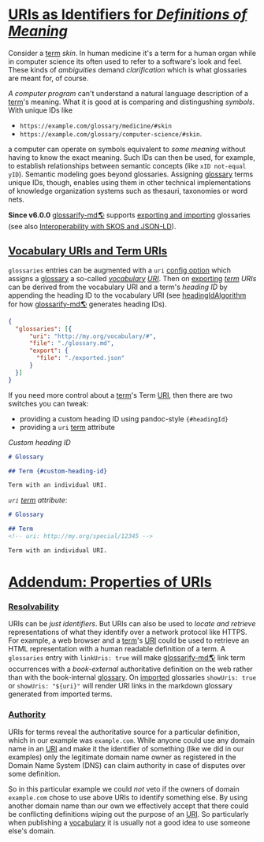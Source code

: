 # [URIs as Identifiers for *Definitions of Meaning*](#uris-as-identifiers-for-definitions-of-meaning)

[headingIdAlgorithm]: ../README.md#headingidalgorithm

[doc-import]: ../README.md#structured-export-and-import

[doc-skos]: ./skos-interop.md

Consider a [term][1] *skin*. In human medicine it's a term for a human organ while in computer science its often used to refer to a software's look and feel. These kinds of *ambiguities* demand *clarification* which is what glossaries are meant for, of course.

*A computer program* can't understand a natural language description of a [term][1]'s meaning. What it is good at is comparing and distingushing *symbols*. With unique IDs like

*   `https://example.com/glossary/medicine/#skin`
*   `https://example.com/glossary/computer-science/#skin`.

a computer can operate on symbols equivalent to *some meaning* without having to know the exact meaning. Such IDs can then be used, for example, to establish relationships between semantic concepts (like `xID not-equal yID`). Semantic modeling goes beyond glossaries. Assigning [glossary][2] terms unique IDs, though, enables using them in other technical implementations of knowledge organization systems such as thesauri, taxonomies or word nets.

**Since v6.0.0** [glossarify-md🌎][3] supports [exporting and importing][doc-import] glossaries (see also [Interoperability with SKOS and JSON-LD][doc-skos]).

## [Vocabulary URIs and Term URIs](#vocabulary-uris-and-term-uris)

`glossaries` entries can be augmented with a `uri` [config option][4] which assigns a [glossary][2] a so-called *[vocabulary][5] [URI][6]*. Then on [exporting][7] *[term][1] URIs* can be derived from the vocabulary URI and a term's *heading ID* by appending the heading ID to the vocabulary URI (see [headingIdAlgorithm] for how [glossarify-md🌎][3] generates heading IDs).

```json
{
  "glossaries": [{
      "uri": "http://my.org/vocabulary/#",
      "file": "./glossary.md",
      "export": {
        "file": "./exported.json"
      }
  }]
}
```

If you need more control about a [term][1]'s Term [URI][6], then there are two switches you can tweak:

*   providing a custom heading ID using pandoc-style `{#headingId}`
*   providing a `uri` [term][1] attribute

*Custom heading ID*

```md
# Glossary

## Term {#custom-heading-id}

Term with an individual URI.
```

*`uri` [term][1] attribute*:

```md
# Glossary

## Term
<!-- uri: http://my.org/special/12345 -->

Term with an individual URI.
```

# [Addendum: Properties of URIs](#addendum-properties-of-uris)

### [Resolvability](#resolvability)

URIs can be *just identifiers*. But URIs can also be used to *locate and retrieve* representations of what they identify over a network protocol like HTTPS. For example, a web browser and a [term][1]'s [URI][6] could be used to retrieve an HTML representation with a human readable definition of a term. A `glossaries` entry with `linkUris: true` will make [glossarify-md🌎][3] link term occurrences with a *book-external* authoritative definition on the web rather than with the book-internal [glossary][2]. On [imported][doc-import] glossaries `showUris: true` or `showUris: "${uri}"` will render URI links in the markdown glossary generated from imported terms.

### [Authority](#authority)

URIs for terms reveal the authoritative source for a particular definition, which in our example was `example.com`. While anyone could use any domain name in an [URI][6] and make it the identifier of something (like we did in our examples) only the legitimate domain name owner as registered in the Domain Name System (DNS) can claim authority in case of disputes over some definition.

So in this particular example we could *not* veto if the owners of domain `example.com` chose to use above URIs to identify something else. By using another domain name than our own we effectively accept that there could be conflicting definitions wiping out the purpose of an [URI][6]. So particularly when publishing a [vocabulary][5] it is usually not a good idea to use someone else's domain.

<!--
Uniform Resource Names (URNs) may be an alternative to URIs. They do not depend on the Domain Name System as a registry but on an IANA registry of *URN namespaces*:

*URN with the `isbn` namespace registered by the International ISBN Agency*
~~~
urn:isbn:978-951-0-18435-6
~~~

It is not as easy to register a URN namespace than it is to register a domain name. But there are a few namespaces representing *ID algorithms*. Particularly the UUID namespace represents elements identified by the open and standardized *Universally Unique Identifier* (RFC 4122). UUIDs can be produced by anyone and the `uuid` namespace can be used with any UUID in the world:

*URN with the `uuid` namespace*
~~~
urn:uuid:b3c38d70-3887-11ec-a63d-779a5e093fff
~~~
-->

[1]: ./glossary.md#term "Terms are headings in a markdown file which has been configured to be a glossary file."

[2]: https://github.com/about-code/glossarify-md/tree/master/doc/glossary.md

[3]: https://github.com/about-code/glossarify-md "This project."

[4]: https://github.com/about-code/glossarify-md/tree/master/conf/README.md

[5]: ./glossary.md#vocabulary "A collection of terms which is uniquely identifiable."

[6]: ./glossary.md#uri--url "Uniform Resource Identifier and Uniform Resource Locator are both the same thing, which is an ID with a syntax scheme://authority.tld/path/#fragment?query like https://my.org/foo/#bar?q=123."

[7]: https://github.com/about-code/glossarify-md/tree/master/doc/export.md
